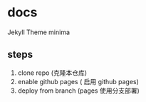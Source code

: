 # docs

Jekyll Theme minima

## steps

1. clone repo (克隆本仓库)
2. enable github pages ( 启用 github pages)
3. deploy from branch (pages 使用分支部署)